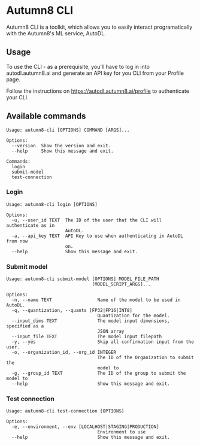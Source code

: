 # Autumn8 CLI

Autumn8 CLI is a toolkit, which allows you to easily interact programatically
with the Autumn8's ML service, AutoDL.

## Usage

To use the CLI - as a prerequisite, you'll have to log in into
autodl.autumn8.ai and generate an API key for you CLI from your Profile page.

Follow the instructions on https://autodl.autumn8.ai/profile
to authenticate your CLI.

## Available commands

```
Usage: autumn8-cli [OPTIONS] COMMAND [ARGS]...

Options:
  --version  Show the version and exit.
  --help     Show this message and exit.

Commands:
  login
  submit-model
  test-connection
```

### Login

```
Usage: autumn8-cli login [OPTIONS]

Options:
  -u, --user_id TEXT  The ID of the user that the CLI will authenticate as in
                      AutoDL.
  -a, --api_key TEXT  API Key to use when authenticating in AutoDL from now
                      on.
  --help              Show this message and exit.
```

### Submit model

```
Usage: autumn8-cli submit-model [OPTIONS] MODEL_FILE_PATH
                                [MODEL_SCRIPT_ARGS]...

Options:
  -n, --name TEXT                 Name of the model to be used in AutoDL.
  -q, --quantization, --quants [FP32|FP16|INT8]
                                  Quantization for the model.
  --input_dims TEXT               The model input dimensions, specified as a
                                  JSON array
  --input_file TEXT               The model input filepath
  -y, --yes                       Skip all confirmation input from the user.
  -o, --organization_id, --org_id INTEGER
                                  The ID of the Organization to submit the
                                  model to
  -g, --group_id TEXT             The ID of the group to submit the model to
  --help                          Show this message and exit.
```

### Test connection

```
Usage: autumn8-cli test-connection [OPTIONS]

Options:
  -e, --environment, --env [LOCALHOST|STAGING|PRODUCTION]
                                  Environment to use
  --help                          Show this message and exit.
```
